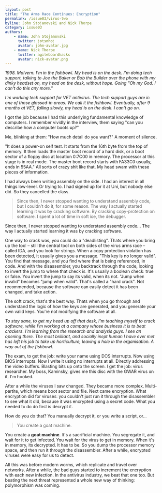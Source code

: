 ```yaml
---
layout: post
title: "The Arms Race Continues: Encryption"
permalink: /issue03/virus-two
byline: John Stojanovski and Nick Thorpe
category: issue03
authors:
    - name: John Stojanovski
      twitter: jotsnhoj
      avatar: john-avatar.jpg
    - name: Nick Thorpe
      twitter: agileboardhacks
      avatar: nick-avatar.png
---
```

*1998. Malvern. I'm in the fishbowl. My head is on the desk. I'm doing tech support, talking to Joe the Baker or Bob the Builder over the phone with my dinky headset on, my head on the desk, without hope. Going "Oh my God. I can't do this any more."*

*I'm working  tech support for VET antivirus. The tech support guys are in one of those glassed-in areas. We call it the fishbowl. Eventually, after 9 months at VET, falling slowly, my head is on the desk. I can't go on.*

I got the job because I had this underlying fundamental knowledge of computers. I remember vividly in the interview, them saying "can you describe how a computer boots up?"

Me, blinking at them: "How much detail do you want?"  A moment of silence.

"It does a power-on self test. It starts from the 16th byte from the top of memory. It then loads the master boot record of a hard disk, or a boot sector of a floppy disc at location 0:7C00 in memory. The processor at this stage is in real mode. The master boot record starts with FA33C0 usually, ends in  55AA." All sorts of crazy shit like that. My head swam with these pieces of information.

I had always been writing assembly on the side.  I had an interest in all things low-level. Or trying to. I had signed up for it at Uni, but nobody else did. So they cancelled the class. 

> Since then, I never stopped wanting to understand assembly code, but I couldn't do it, for some reason. The way I actually started learning it was by cracking software. By cracking copy-protection on software.  I spent a lot of time in soft ice, the debugger.

Since then, I never stopped wanting to understand assembly code... The way I actually started learning it was by cracking software. 

One way to crack was, you could do a "deadlisting". Thats where you bring up the tool – still the central tool on both sides of the virus arms race –  called IDA, and you look for strings. When  a copy protection violation has been detected, it usually gives you a message. "This key is no longer valid". You find that message, and you find where that is being referenced, in code. And with the disassembler, you backtrack through the code, looking to invert the jump to where that check is. It's usually a boolean check: true or false. You invert the jump to say its valid, when its not. "Jump when invalid" becomes "jump when valid". That's called a "hard crack". Not recommended, because the software can easily detect it has been changed, and take action. 

The soft crack, that's the best way.  Thats when you go through and understand the logic of how the keys are generated, and you generate your own valid keys. You're not modifying the software at all.

*To stay sane, to get my head up off that desk, I'm teaching myself to crack software, while I'm working at a company whose business it is to beat crackers.  I'm learning from the research and analysis guys.  I see an opening there. The most brilliant, and socially inept human I have ever met has left his job to take up horticulture, leaving a hole in the organisation. A way out of the fishbowl.*

The exam, to get the job: write your name using DOS interrupts. Now using BIOS interrupts. Now I write it using  no interrupts at all.  Directly addressing the video buffers. Blasting bits up onto the screen.  I get the job: virus researcher. My boss, Kaminsky, gives me this disc with the GWAR virus on it. I'm hooked.

After a while the viruses I saw changed. They became more complex. Multi-partite, which means boot sector and file.  Next came encryption. What encryption did for viruses: you couldn't just run it through the disassembler to see what it did, because it was encrypted using a secret code. What you needed to do do first is decrypt it. 

How do you do that? You manually decrypt it, or you write a script, or...

> You create a goat machine.  

You create a **goat machine**.  It's a sacrificial machine. You segregate it, and wait for it to get infected. You wait for the virus to get in memory. When it's in memory, its decrypted. It has to be. So you dump the processor memory space, and then run it through the disassembler.  After a while, encrypted viruses were easy for us to detect. 

All this was before modern worms, which replicate and travel over networks.   After a while, the bad guys started to increment the encryption with each new infection. In the antivirus industry, we beat that one too. But beating the next threat represented a whole new way of thinking: polymorphism was coming.
